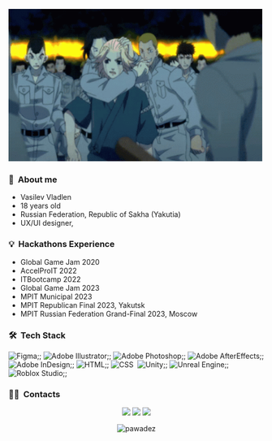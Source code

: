 </p>
<p align="left">
  <img src="tokyo-revengers-mikey.gif" height="300" width="500">
</p>

### 🌱 &nbsp;About me

- Vasilev Vladlen
- 18 years old
- Russian Federation, Republic of Sakha (Yakutia)
- UX/UI designer,
  
### 💡 &nbsp;Hackathons Experience
- Global Game Jam 2020
- AccelProIT 2022
- ITBootcamp 2022
- Global Game Jam 2023
- MPIT Municipal 2023
- MPIT Republican Final 2023, Yakutsk
- MPIT Russian Federation Grand-Final 2023, Moscow

### 🛠 &nbsp;Tech Stack
![Figma](https://img.shields.io/badge/-Figma-05122A?style=flat&logo=figma&logoColor=white);;
![Adobe Illustrator](https://img.shields.io/badge/-Illustrator-05122A?style=flat&logo=adobe&logoColor=white);;
![Adobe Photoshop](https://img.shields.io/badge/-Photoshop-05122A?style=flat&logo=adobe&logoColor=white);;
![Adobe AfterEffects](https://img.shields.io/badge/-AfterEffects-05122A?style=flat&logo=adobe&logoColor=white);;
![Adobe InDesign](https://img.shields.io/badge/-InDesign-05122A?style=flat&logo=adobe&logoColor=white);;
![HTML](https://img.shields.io/badge/-CSS-05122A?style=flat&logo=CSS3&logoColor=1572B6);;
![CSS](https://img.shields.io/badge/-CSS-05122A?style=flat&logo=CSS3&logoColor=EDEDED)&nbsp;
![Unity](https://img.shields.io/badge/-Unity-05122A?style=flat&logo=unity&logoColor=white);;
![Unreal Engine](https://img.shields.io/badge/-UnrealEngine-05122A?style=flat&logo=unrealengine&logoColor=white);;
![Roblox Studio](https://img.shields.io/badge/-RobloxStudio-05122A?style=flat&logo=roblox&logoColor=white);;


### 🤝🏻 &nbsp;Contacts

<p align="center">
<a href="https://vk.com/pawade"><img src="https://img.shields.io/badge/-@pawade-1877F2?style=flat&logo=vk"/></a>
<a href="https://t.me/pawadez"><img src="https://img.shields.io/badge/-@pawadez-1877F2?style=flat&logo=telegram"/></a>
<a href="https://mail.google.com/mail/u/0/#inbox?compose=new"><img src="https://img.shields.io/badge/-ckr.naikax@gmail.com-1877F2?style=flat&logo=gmail"/></a>
</p>

<p align="center"> <img src="https://github-readme-stats.vercel.app/api?username=pawadez&show_icons=true&theme=great-gatsby" alt="pawadez" />
